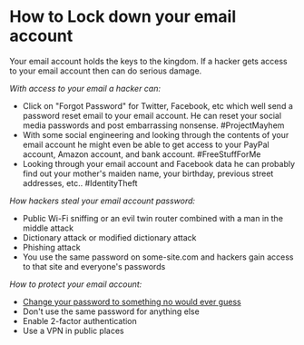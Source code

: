 # How to Lock down your email account

Your email account holds the keys to the kingdom.  If a hacker gets access to your email account then can do serious damage.

*With access to your email a hacker can:*

* Click on "Forgot Password" for Twitter, Facebook, etc which well send a password reset email to your email account.  He can reset your social media passwords and post embarrassing nonsense. #ProjectMayhem
* With some social engineering and looking through the contents of your email account he might even be able to get access to your PayPal account, Amazon account, and bank account.  #FreeStuffForMe
* Looking through your email account and Facebook data he can probably find out your mother's maiden name, your birthday, previous street addresses, etc..  #IdentityTheft

*How hackers steal your email account password:*

* Public Wi-Fi sniffing or an evil twin router combined with a man in the middle attack
* Dictionary attack or modified dictionary attack
* Phishing attack
* You use the same password on some-site.com and hackers gain access to that site and everyone's passwords

*How to protect your email account:*

* [Change your password to something no would ever guess](how_to_create_a_strong_password.md)
* Don't use the same password for anything else
* Enable 2-factor authentication
* Use a VPN in public places


